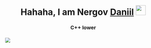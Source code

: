 <h1 align="center">Hahaha, I am Nergov <a href="https://daniilshat.ru/" target="_blank">Daniil</a> 
<img src="https://i.redd.it/xxodzo30yoab1.gif" height="32"/></h1>
<h3 align="center">C++ lower</h3>
<h3><img src="https://raw.githubusercontent.com/Sutil/Sutil/2b2fad3bf54522bb30c8c170591fc68ff51b69e6/github-contribution-grid-snake2.svg" /></h3>

